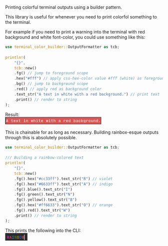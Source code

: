 
Printing colorful terminal outputs using a builder pattern.

This library is useful for whenever you need to print colorfol something to the terminal.

For example if you need to print a warning into the terminal with red background and white font-color, you could use something like this:

```rust
use terminal_color_builder::OutputFormatter as tcb;

println!(
    "{}",
    tcb::new()
    .fg() // jump to foreground scope
    .hex("#fff") // apply css-hex-color value #fff (white) as foreground color
    .bg() // jump to background scope
    .red() // apply red as background color
    .text_str("A text in white with a red background.") // print text
    .print() // render to string
);
```
Result:  
![img.png](assets/red_text.png)

This is chainable for as long as necessary. Building rainbox-esque outputs through this is absolutely possible.

```rust
use terminal_color_builder::OutputFormatter as tcb;

/// Building a rainbow-colored text
println!(
    "{}",
    tcb::new()
    .fg().hex("#cc33ff").text_str("R") // violet
    .fg().hex("#6633ff").text_str("A") // indigo
    .fg().blue().text_str("I")
    .fg().green().text_str("N")
    .fg().yellow().text_str("B")
    .fg().hex("#ff6633").text_str("O") // orange
    .fg().red().text_str("W")
    .print() // render to string
);
```
This prints the following into the CLI:  
![img.png](assets/rainbow.png)